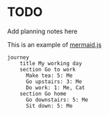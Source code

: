 # TODO
Add planning notes here

This is an example of [mermaid.js](https://mermaid-js.github.io/mermaid/#/README)
```mermaid
journey
    title My working day
    section Go to work
      Make tea: 5: Me
      Go upstairs: 3: Me
      Do work: 1: Me, Cat
    section Go home
      Go downstairs: 5: Me
      Sit down: 5: Me
```
